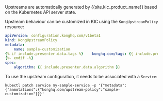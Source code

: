 Upstreams are automatically generated by {{site.kic_product_name}} based on the Kubernetes API server state.

Upstream behaviour can be customized in KIC using the `KongUpstreamPolicy` resource:

```yaml
apiVersion: configuration.konghq.com/v1beta1
kind: KongUpstreamPolicy
metadata:
    name: sample-customization
{% if include.presenter.data.tags %}    konghq.com/tags: {{ include.presenter.data.tags | join:", " }}
{%- endif -%}
spec:
    algorithm: {{ include.presenter.data.algorithm }}
```

To use the upstream configuration, it needs to be associated with a `Service`:

```
kubectl patch service my-sample-service -p '{"metadata":{"annotations":{"konghq.com/upstream-policy":"sample-customization"}}}'
```
